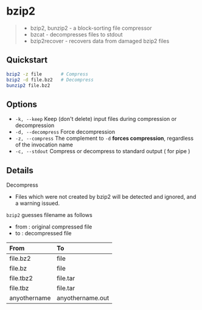 # bzip2

> - bzip2, bunzip2 - a block-sorting file compressor
> - bzcat - decompresses files to stdout
> - bzip2recover - recovers data from damaged bzip2 files

## Quickstart

```bash
bzip2 -z file       # Compress
bzip2 -d file.bz2   # Decompress
bunzip2 file.bz2
```

## Options

- `-k, --keep` Keep (don't delete) input files during compression or decompression
- `-d, --decompress` Force decompression
- `-z, --compress` The complement to `-d` **forces compression**, regardless of the invocation name
- `-c, --stdout` Compress or decompress to standard output ( for pipe )

## Details

Decompress

- Files which were not created by bzip2 will be detected and ignored, and a warning issued.

`bzip2` guesses filename as follows

- from : original compressed file
- to : decompressed file

|From|To|
|:-|:-|
|file.bz2|file|
|file.bz|file|
|file.tbz2|file.tar|
|file.tbz|file.tar|
|anyothername|anyothername.out|
